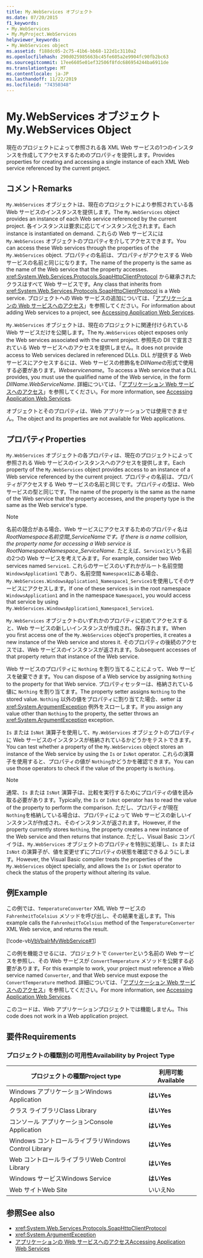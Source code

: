 ```yaml
---
title: My.WebServices オブジェクト
ms.date: 07/20/2015
f1_keywords:
- My.WebServices
- My.MyProject.WebServices
helpviewer_keywords:
- My.WebServices object
ms.assetid: f188dc05-2c75-41b6-bb68-122d1c3110a2
ms.openlocfilehash: 290d025985663bc45fe605a2e9904fc90fb2bc63
ms.sourcegitcommit: 17ee6605e01ef32506f8fdc686954244ba6911de
ms.translationtype: MT
ms.contentlocale: ja-JP
ms.lasthandoff: 11/22/2019
ms.locfileid: "74350348"
---
```

# <a name="mywebservices-object"></a><span data-ttu-id="e1ed8-102">My.WebServices オブジェクト</span><span class="sxs-lookup"><span data-stu-id="e1ed8-102">My.WebServices Object</span></span>
<span data-ttu-id="e1ed8-103">現在のプロジェクトによって参照される各 XML Web サービスの1つのインスタンスを作成してアクセスするためのプロパティを提供します。</span><span class="sxs-lookup"><span data-stu-id="e1ed8-103">Provides properties for creating and accessing a single instance of each XML Web service referenced by the current project.</span></span>  
  
## <a name="remarks"></a><span data-ttu-id="e1ed8-104">コメント</span><span class="sxs-lookup"><span data-stu-id="e1ed8-104">Remarks</span></span>  
 <span data-ttu-id="e1ed8-105">`My.WebServices` オブジェクトは、現在のプロジェクトにより参照されている各 Web サービスのインスタンスを提供します。</span><span class="sxs-lookup"><span data-stu-id="e1ed8-105">The `My.WebServices` object provides an instance of each Web service referenced by the current project.</span></span> <span data-ttu-id="e1ed8-106">各インスタンスは要求に応じてインスタンス化されます。</span><span class="sxs-lookup"><span data-stu-id="e1ed8-106">Each instance is instantiated on demand.</span></span> <span data-ttu-id="e1ed8-107">これらの Web サービスには `My.WebServices` オブジェクトのプロパティを介してアクセスできます。</span><span class="sxs-lookup"><span data-stu-id="e1ed8-107">You can access these Web services through the properties of the `My.WebServices` object.</span></span> <span data-ttu-id="e1ed8-108">プロパティの名前は、プロパティがアクセスする Web サービスの名前と同じになります。</span><span class="sxs-lookup"><span data-stu-id="e1ed8-108">The name of the property is the same as the name of the Web service that the property accesses.</span></span> <span data-ttu-id="e1ed8-109"><xref:System.Web.Services.Protocols.SoapHttpClientProtocol> から継承されたクラスはすべて Web サービスです。</span><span class="sxs-lookup"><span data-stu-id="e1ed8-109">Any class that inherits from <xref:System.Web.Services.Protocols.SoapHttpClientProtocol> is a Web service.</span></span> <span data-ttu-id="e1ed8-110">プロジェクトへの Web サービスの追加については、「[アプリケーションの Web サービスへのアクセス](../../../visual-basic/developing-apps/programming/accessing-application-web-services.md)」を参照してください。</span><span class="sxs-lookup"><span data-stu-id="e1ed8-110">For information about adding Web services to a project, see [Accessing Application Web Services](../../../visual-basic/developing-apps/programming/accessing-application-web-services.md).</span></span>  
  
 <span data-ttu-id="e1ed8-111">`My.WebServices` オブジェクトは、現在のプロジェクトに関連付けられている Web サービスだけを公開します。</span><span class="sxs-lookup"><span data-stu-id="e1ed8-111">The `My.WebServices` object exposes only the Web services associated with the current project.</span></span> <span data-ttu-id="e1ed8-112">参照先の Dll で宣言されている Web サービスへのアクセスを提供しません。</span><span class="sxs-lookup"><span data-stu-id="e1ed8-112">It does not provide access to Web services declared in referenced DLLs.</span></span> <span data-ttu-id="e1ed8-113">DLL が提供する Web サービスにアクセスするには、Web サービスの修飾名を*DllName*の形式で使用する必要があります。*Webservicename*。</span><span class="sxs-lookup"><span data-stu-id="e1ed8-113">To access a Web service that a DLL provides, you must use the qualified name of the Web service, in the form *DllName*.*WebServiceName*.</span></span> <span data-ttu-id="e1ed8-114">詳細については、「[アプリケーション Web サービスへのアクセス](../../../visual-basic/developing-apps/programming/accessing-application-web-services.md)」を参照してください。</span><span class="sxs-lookup"><span data-stu-id="e1ed8-114">For more information, see [Accessing Application Web Services](../../../visual-basic/developing-apps/programming/accessing-application-web-services.md).</span></span>  
  
 <span data-ttu-id="e1ed8-115">オブジェクトとそのプロパティは、Web アプリケーションでは使用できません。</span><span class="sxs-lookup"><span data-stu-id="e1ed8-115">The object and its properties are not available for Web applications.</span></span>  
  
## <a name="properties"></a><span data-ttu-id="e1ed8-116">プロパティ</span><span class="sxs-lookup"><span data-stu-id="e1ed8-116">Properties</span></span>  
 <span data-ttu-id="e1ed8-117">`My.WebServices` オブジェクトの各プロパティは、現在のプロジェクトによって参照される Web サービスのインスタンスへのアクセスを提供します。</span><span class="sxs-lookup"><span data-stu-id="e1ed8-117">Each property of the `My.WebServices` object provides access to an instance of a Web service referenced by the current project.</span></span> <span data-ttu-id="e1ed8-118">プロパティの名前は、プロパティがアクセスする Web サービスの名前と同じです。プロパティの型は、Web サービスの型と同じです。</span><span class="sxs-lookup"><span data-stu-id="e1ed8-118">The name of the property is the same as the name of the Web service that the property accesses, and the property type is the same as the Web service's type.</span></span>  
  
> [!NOTE]
> <span data-ttu-id="e1ed8-119">名前の競合がある場合、Web サービスにアクセスするためのプロパティ名は*RootNamespace*_*名前空間*\_*ServiceName*です。</span><span class="sxs-lookup"><span data-stu-id="e1ed8-119">If there is a name collision, the property name for accessing a Web service is *RootNamespace*_*Namespace*\_*ServiceName*.</span></span> <span data-ttu-id="e1ed8-120">たとえば、`Service1`という名前の2つの Web サービスを考えてみます。</span><span class="sxs-lookup"><span data-stu-id="e1ed8-120">For example, consider two Web services named `Service1`.</span></span> <span data-ttu-id="e1ed8-121">これらのサービスのいずれかがルート名前空間 `WindowsApplication1` であり、名前空間 `Namespace1`にある場合、`My.WebServices.WindowsApplication1_Namespace1_Service1`を使用してそのサービスにアクセスします。</span><span class="sxs-lookup"><span data-stu-id="e1ed8-121">If one of these services is in the root namespace `WindowsApplication1` and in the namespace `Namespace1`, you would access that service by using `My.WebServices.WindowsApplication1_Namespace1_Service1`.</span></span>  
  
 <span data-ttu-id="e1ed8-122">`My.WebServices` オブジェクトのいずれかのプロパティに初めてアクセスすると、Web サービスの新しいインスタンスが作成され、保存されます。</span><span class="sxs-lookup"><span data-stu-id="e1ed8-122">When you first access one of the `My.WebServices` object's properties, it creates a new instance of the Web service and stores it.</span></span> <span data-ttu-id="e1ed8-123">そのプロパティの後続のアクセスでは、Web サービスのインスタンスが返されます。</span><span class="sxs-lookup"><span data-stu-id="e1ed8-123">Subsequent accesses of that property return that instance of the Web service.</span></span>  
  
 <span data-ttu-id="e1ed8-124">Web サービスのプロパティに `Nothing` を割り当てることによって、Web サービスを破棄できます。</span><span class="sxs-lookup"><span data-stu-id="e1ed8-124">You can dispose of a Web service by assigning `Nothing` to the property for that Web service.</span></span> <span data-ttu-id="e1ed8-125">プロパティセッターは、格納されている値に `Nothing` を割り当てます。</span><span class="sxs-lookup"><span data-stu-id="e1ed8-125">The property setter assigns `Nothing` to the stored value.</span></span> <span data-ttu-id="e1ed8-126">`Nothing` 以外の値をプロパティに割り当てた場合、setter は <xref:System.ArgumentException> 例外をスローします。</span><span class="sxs-lookup"><span data-stu-id="e1ed8-126">If you assign any value other than `Nothing` to the property, the setter throws an <xref:System.ArgumentException> exception.</span></span>  
  
 <span data-ttu-id="e1ed8-127">`Is` または `IsNot` 演算子を使用して、`My.WebServices` オブジェクトのプロパティに Web サービスのインスタンスが格納されているかどうかをテストできます。</span><span class="sxs-lookup"><span data-stu-id="e1ed8-127">You can test whether a property of the `My.WebServices` object stores an instance of the Web service by using the `Is` or `IsNot` operator.</span></span> <span data-ttu-id="e1ed8-128">これらの演算子を使用すると、プロパティの値が `Nothing`かどうかを確認できます。</span><span class="sxs-lookup"><span data-stu-id="e1ed8-128">You can use those operators to check if the value of the property is `Nothing`.</span></span>  
  
> [!NOTE]
> <span data-ttu-id="e1ed8-129">通常、`Is` または `IsNot` 演算子は、比較を実行するためにプロパティの値を読み取る必要があります。</span><span class="sxs-lookup"><span data-stu-id="e1ed8-129">Typically, the `Is` or `IsNot` operator has to read the value of the property to perform the comparison.</span></span> <span data-ttu-id="e1ed8-130">ただし、プロパティが現在 `Nothing`を格納している場合は、プロパティによって Web サービスの新しいインスタンスが作成され、そのインスタンスが返されます。</span><span class="sxs-lookup"><span data-stu-id="e1ed8-130">However, if the property currently stores `Nothing`, the property creates a new instance of the Web service and then returns that instance.</span></span> <span data-ttu-id="e1ed8-131">ただし、Visual Basic コンパイラは、`My.WebServices` オブジェクトのプロパティを特別に処理し、`Is` または `IsNot` の演算子が、値を変更せずにプロパティの状態を確認できるようにします。</span><span class="sxs-lookup"><span data-stu-id="e1ed8-131">However, the Visual Basic compiler treats the properties of the `My.WebServices` object specially, and allows the `Is` or `IsNot` operator to check the status of the property without altering its value.</span></span>  
  
## <a name="example"></a><span data-ttu-id="e1ed8-132">例</span><span class="sxs-lookup"><span data-stu-id="e1ed8-132">Example</span></span>  
 <span data-ttu-id="e1ed8-133">この例では、`TemperatureConverter` XML Web サービスの `FahrenheitToCelsius` メソッドを呼び出し、その結果を返します。</span><span class="sxs-lookup"><span data-stu-id="e1ed8-133">This example calls the `FahrenheitToCelsius` method of the `TemperatureConverter` XML Web service, and returns the result.</span></span>  
  
 [!code-vb[VbVbalrMyWebService#1](~/samples/snippets/visualbasic/VS_Snippets_VBCSharp/VbVbalrMyWebService/VB/Form1.vb#1)]  
  
 <span data-ttu-id="e1ed8-134">この例を機能させるには、プロジェクトで `Converter`という名前の Web サービスを参照し、その Web サービスが `ConvertTemperature` メソッドを公開する必要があります。</span><span class="sxs-lookup"><span data-stu-id="e1ed8-134">For this example to work, your project must reference a Web service named `Converter`, and that Web service must expose the `ConvertTemperature` method.</span></span> <span data-ttu-id="e1ed8-135">詳細については、「[アプリケーション Web サービスへのアクセス](../../../visual-basic/developing-apps/programming/accessing-application-web-services.md)」を参照してください。</span><span class="sxs-lookup"><span data-stu-id="e1ed8-135">For more information, see [Accessing Application Web Services](../../../visual-basic/developing-apps/programming/accessing-application-web-services.md).</span></span>  
  
 <span data-ttu-id="e1ed8-136">このコードは、Web アプリケーションプロジェクトでは機能しません。</span><span class="sxs-lookup"><span data-stu-id="e1ed8-136">This code does not work in a Web application project.</span></span>  
  
## <a name="requirements"></a><span data-ttu-id="e1ed8-137">要件</span><span class="sxs-lookup"><span data-stu-id="e1ed8-137">Requirements</span></span>  
  
### <a name="availability-by-project-type"></a><span data-ttu-id="e1ed8-138">プロジェクトの種類別の可用性</span><span class="sxs-lookup"><span data-stu-id="e1ed8-138">Availability by Project Type</span></span>  
  
|<span data-ttu-id="e1ed8-139">プロジェクトの種類</span><span class="sxs-lookup"><span data-stu-id="e1ed8-139">Project type</span></span>|<span data-ttu-id="e1ed8-140">利用可能</span><span class="sxs-lookup"><span data-stu-id="e1ed8-140">Available</span></span>|  
|---|---|  
|<span data-ttu-id="e1ed8-141">Windows アプリケーション</span><span class="sxs-lookup"><span data-stu-id="e1ed8-141">Windows Application</span></span>|<span data-ttu-id="e1ed8-142">**はい**</span><span class="sxs-lookup"><span data-stu-id="e1ed8-142">**Yes**</span></span>|  
|<span data-ttu-id="e1ed8-143">クラス ライブラリ</span><span class="sxs-lookup"><span data-stu-id="e1ed8-143">Class Library</span></span>|<span data-ttu-id="e1ed8-144">**はい**</span><span class="sxs-lookup"><span data-stu-id="e1ed8-144">**Yes**</span></span>|  
|<span data-ttu-id="e1ed8-145">コンソール アプリケーション</span><span class="sxs-lookup"><span data-stu-id="e1ed8-145">Console Application</span></span>|<span data-ttu-id="e1ed8-146">**はい**</span><span class="sxs-lookup"><span data-stu-id="e1ed8-146">**Yes**</span></span>|  
|<span data-ttu-id="e1ed8-147">Windows コントロールライブラリ</span><span class="sxs-lookup"><span data-stu-id="e1ed8-147">Windows Control Library</span></span>|<span data-ttu-id="e1ed8-148">**はい**</span><span class="sxs-lookup"><span data-stu-id="e1ed8-148">**Yes**</span></span>|  
|<span data-ttu-id="e1ed8-149">Web コントロールライブラリ</span><span class="sxs-lookup"><span data-stu-id="e1ed8-149">Web Control Library</span></span>|<span data-ttu-id="e1ed8-150">**はい**</span><span class="sxs-lookup"><span data-stu-id="e1ed8-150">**Yes**</span></span>|  
|<span data-ttu-id="e1ed8-151">Windows サービス</span><span class="sxs-lookup"><span data-stu-id="e1ed8-151">Windows Service</span></span>|<span data-ttu-id="e1ed8-152">**はい**</span><span class="sxs-lookup"><span data-stu-id="e1ed8-152">**Yes**</span></span>|  
|<span data-ttu-id="e1ed8-153">Web サイト</span><span class="sxs-lookup"><span data-stu-id="e1ed8-153">Web Site</span></span>|<span data-ttu-id="e1ed8-154">いいえ</span><span class="sxs-lookup"><span data-stu-id="e1ed8-154">No</span></span>|  
  
## <a name="see-also"></a><span data-ttu-id="e1ed8-155">参照</span><span class="sxs-lookup"><span data-stu-id="e1ed8-155">See also</span></span>

- <xref:System.Web.Services.Protocols.SoapHttpClientProtocol>
- <xref:System.ArgumentException>
- [<span data-ttu-id="e1ed8-156">アプリケーションの Web サービスへのアクセス</span><span class="sxs-lookup"><span data-stu-id="e1ed8-156">Accessing Application Web Services</span></span>](../../../visual-basic/developing-apps/programming/accessing-application-web-services.md)
